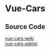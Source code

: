 # Vue-Cars
## Source Code
[vue-cars-web](https://github.com/GlennOu66304/vue-cars-web)    
[vue-cars-admin](https://github.com/GlennOu66304/vue-cars-admin)    
